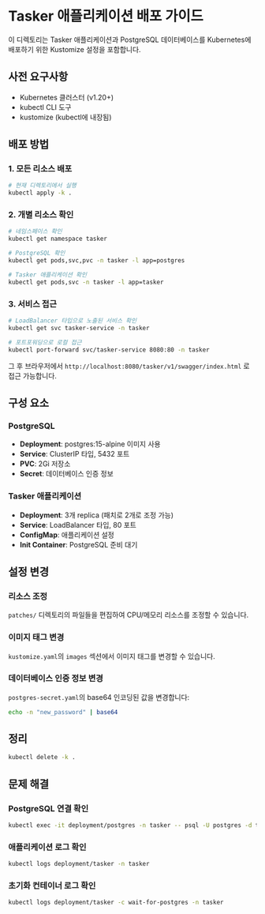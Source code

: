 # Tasker 애플리케이션 배포 가이드

이 디렉토리는 Tasker 애플리케이션과 PostgreSQL 데이터베이스를 Kubernetes에 배포하기 위한 Kustomize 설정을 포함합니다.

## 사전 요구사항

- Kubernetes 클러스터 (v1.20+)
- kubectl CLI 도구
- kustomize (kubectl에 내장됨)

## 배포 방법

### 1. 모든 리소스 배포

```bash
# 현재 디렉토리에서 실행
kubectl apply -k .
```

### 2. 개별 리소스 확인

```bash
# 네임스페이스 확인
kubectl get namespace tasker

# PostgreSQL 확인
kubectl get pods,svc,pvc -n tasker -l app=postgres

# Tasker 애플리케이션 확인
kubectl get pods,svc -n tasker -l app=tasker
```

### 3. 서비스 접근

```bash
# LoadBalancer 타입으로 노출된 서비스 확인
kubectl get svc tasker-service -n tasker

# 포트포워딩으로 로컬 접근
kubectl port-forward svc/tasker-service 8080:80 -n tasker
```

그 후 브라우저에서 `http://localhost:8080/tasker/v1/swagger/index.html` 로 접근 가능합니다.

## 구성 요소

### PostgreSQL
- **Deployment**: postgres:15-alpine 이미지 사용
- **Service**: ClusterIP 타입, 5432 포트
- **PVC**: 2Gi 저장소
- **Secret**: 데이터베이스 인증 정보

### Tasker 애플리케이션
- **Deployment**: 3개 replica (패치로 2개로 조정 가능)
- **Service**: LoadBalancer 타입, 80 포트
- **ConfigMap**: 애플리케이션 설정
- **Init Container**: PostgreSQL 준비 대기

## 설정 변경

### 리소스 조정
`patches/` 디렉토리의 파일들을 편집하여 CPU/메모리 리소스를 조정할 수 있습니다.

### 이미지 태그 변경
`kustomize.yaml`의 `images` 섹션에서 이미지 태그를 변경할 수 있습니다.

### 데이터베이스 인증 정보 변경
`postgres-secret.yaml`의 base64 인코딩된 값을 변경합니다:

```bash
echo -n "new_password" | base64
```

## 정리

```bash
kubectl delete -k .
```

## 문제 해결

### PostgreSQL 연결 확인
```bash
kubectl exec -it deployment/postgres -n tasker -- psql -U postgres -d taskerdb
```

### 애플리케이션 로그 확인
```bash
kubectl logs deployment/tasker -n tasker
```

### 초기화 컨테이너 로그 확인
```bash
kubectl logs deployment/tasker -c wait-for-postgres -n tasker
``` 
